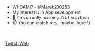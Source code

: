 - WHOAMI? - @Marek200253
- My interest is in App development
- 🌱 I’m currently learning .NET & python
- 📫 You can reatch me...
maybe there \\/
<br />

[Twitch](https://go.twitch.tv/marasls "Streams")
[Web](https://bit.ly/3tA3oqY "Web in CZE")


<!---
Marek200253/Marek200253 is a ✨ special ✨ repository because its `README.md` (this file) appears on your GitHub profile.
You can click the Preview link to take a look at your changes.
--->
